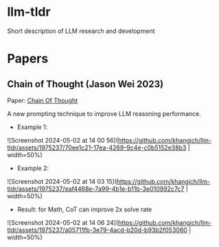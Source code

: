 # llm-tldr
Short description of LLM research and development

# Papers
## Chain of Thought (Jason Wei 2023) 

Paper: [Chain Of Thought](https://proceedings.neurips.cc/paper_files/paper/2022/file/9d5609613524ecf4f15af0f7b31abca4-Paper-Conference.pdf)

A new prompting technique to improve LLM reasoning performance. 

- Example 1: 

![Screenshot 2024-05-02 at 14 00 56](https://github.com/khangich/llm-tldr/assets/1975237/70ee1c21-17ea-4269-9c4e-c0b5152e38b3 | width=50%)


- Example 2:

![Screenshot 2024-05-02 at 14 03 15](https://github.com/khangich/llm-tldr/assets/1975237/eaf4468e-7a99-4b1e-b11b-3e010992c7c7 | width=50%)

- Result: for Math, CoT can improve 2x solve rate


![Screenshot 2024-05-02 at 14 06 24](https://github.com/khangich/llm-tldr/assets/1975237/a05711fb-3e79-4acd-b20d-b93b2f053060 | width=50%)
